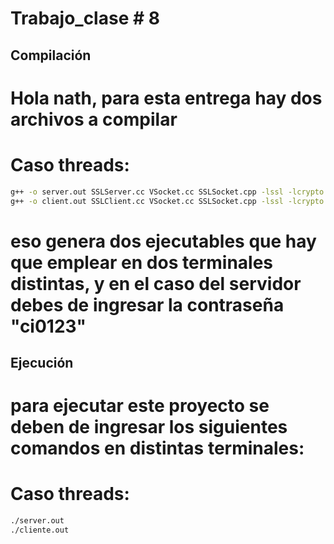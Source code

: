 # Trabajo_clase # 8


## Compilación
# Hola nath, para esta entrega hay dos archivos a compilar

# Caso threads: 
```bash
g++ -o server.out SSLServer.cc VSocket.cc SSLSocket.cpp -lssl -lcrypto
g++ -o client.out SSLClient.cc VSocket.cc SSLSocket.cpp -lssl -lcrypto
```

# eso genera dos ejecutables que hay que emplear en dos terminales distintas, y en el caso del servidor debes de ingresar la contraseña "ci0123"

## Ejecución

# para ejecutar este proyecto se deben de ingresar los siguientes comandos en distintas terminales:

# Caso threads:
```bash
./server.out
./cliente.out
```
